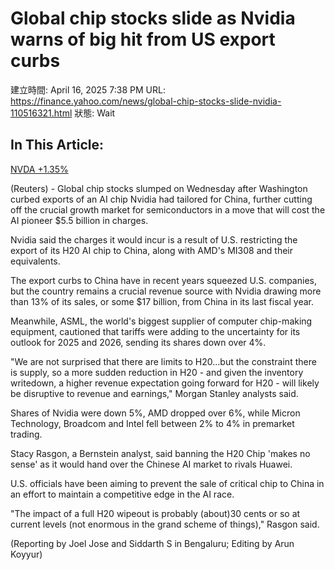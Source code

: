# Global chip stocks slide as Nvidia warns of big hit from US export curbs

建立時間: April 16, 2025 7:38 PM
URL: https://finance.yahoo.com/news/global-chip-stocks-slide-nvidia-110516321.html
狀態: Wait

## In This Article:

[NVDA +1.35%](https://finance.yahoo.com/quote/NVDA/)

(Reuters) - Global chip stocks slumped on Wednesday after Washington curbed exports of an AI chip Nvidia had tailored for China, further cutting off the crucial growth market for semiconductors in a move that will cost the AI pioneer $5.5 billion in charges.

Nvidia said the charges it would incur is a result of U.S. restricting the export of its H20 AI chip to China, along with AMD's MI308 and their equivalents.

The export curbs to China have in recent years squeezed U.S. companies, but the country remains a crucial revenue source with Nvidia drawing more than 13% of its sales, or some $17 billion, from China in its last fiscal year.

Meanwhile, ASML, the world's biggest supplier of computer chip-making equipment, cautioned that tariffs were adding to the uncertainty for its outlook for 2025 and 2026, sending its shares down over 4%.

"We are not surprised that there are limits to H20...but the constraint there is supply, so a more sudden reduction in H20 - and given the inventory writedown, a higher revenue expectation going forward for H20 - will likely be disruptive to revenue and earnings," Morgan Stanley analysts said.

Shares of Nvidia were down 5%, AMD dropped over 6%, while Micron Technology, Broadcom and Intel fell between 2% to 4% in premarket trading.

Stacy Rasgon, a Bernstein analyst, said banning the H20 Chip 'makes no sense' as it would hand over the Chinese AI market to rivals Huawei.

U.S. officials have been aiming to prevent the sale of critical chip to China in an effort to maintain a competitive edge in the AI race.

"The impact of a full H20 wipeout is probably (about)30 cents or so at current levels (not enormous in the grand scheme of things)," Rasgon said.

(Reporting by Joel Jose and Siddarth S in Bengaluru; Editing by Arun Koyyur)